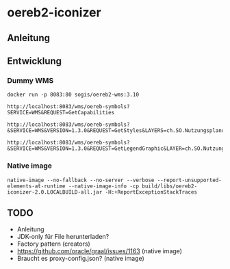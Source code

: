 # oereb2-iconizer

## Anleitung


## Entwicklung

### Dummy WMS
```
docker run -p 8083:80 sogis/oereb2-wms:3.10
```
```
http://localhost:8083/wms/oereb-symbols?SERVICE=WMS&REQUEST=GetCapabilities
```

```
http://localhost:8083/wms/oereb-symbols?&SERVICE=WMS&VERSION=1.3.0&REQUEST=GetStyles&LAYERS=ch.SO.NutzungsplanungGrundnutzung&STYLE=default&SLD_VERSION=1.1.0
```

```
http://localhost:8083/wms/oereb-symbols?&SERVICE=WMS&VERSION=1.3.0&REQUEST=GetLegendGraphic&LAYER=ch.SO.NutzungsplanungGrundnutzung&FORMAT=image/png&STYLE=default&SLD_VERSION=1.1.0
```

### Native image
```
native-image --no-fallback --no-server --verbose --report-unsupported-elements-at-runtime --native-image-info -cp build/libs/oereb2-iconizer-2.0.LOCALBUILD-all.jar -H:+ReportExceptionStackTraces
```

## TODO
- Anleitung
- JDK-only für File herunterladen?
- Factory pattern (creators)
- https://github.com/oracle/graal/issues/1163 (native image)
- Braucht es proxy-config.json? (native image)
